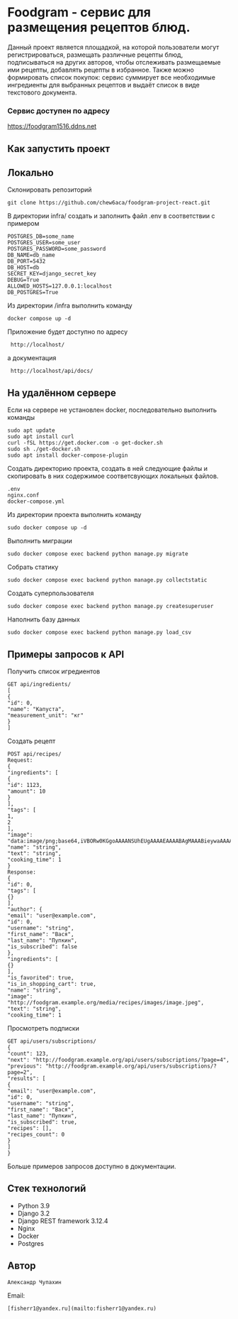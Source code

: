 # Foodgram - сервис для размещения рецептов блюд.
Данный проект является площадкой, на которой пользователи могут регистрироваться,
размещать различные рецепты блюд, подписываться на других авторов, чтобы отслеживать
размещаемые ими рецепты, добавлять рецепты в избранное. Также можно формировать список
покупок: сервис суммирует все необходимые ингредиенты для выбранных рецептов и выдаёт
список в виде текстового документа.
### Сервис доступен по адресу
https://foodgram1516.ddns.net
## Как запустить проект
## Локально
Склонировать репозиторий
```
git clone https://github.com/chew6aca/foodgram-project-react.git
```
В директории infra/ создать и заполнить файл .env в соответствии с примером
```
POSTGRES_DB=some_name
POSTGRES_USER=some_user
POSTGRES_PASSWORD=some_password
DB_NAME=db_name
DB_PORT=5432
DB_HOST=db
SECRET_KEY=django_secret_key
DEBUG=True
ALLOWED_HOSTS=127.0.0.1:localhost
DB_POSTGRES=True
```
Из директории /infra выполнить команду
```
docker compose up -d
```
Приложение будет доступно по адресу
```
 http://localhost/
```
а документация
```
 http://localhost/api/docs/
```
## На удалённом сервере
Если на сервере не установлен docker, последовательно выполнить команды
```
sudo apt update
sudo apt install curl
curl -fSL https://get.docker.com -o get-docker.sh
sudo sh ./get-docker.sh
sudo apt install docker-compose-plugin
```
Создать директорию проекта, создать в ней следующие файлы и скопировать в них содержимое соответсвующих локальных файлов.
```
.env
nginx.conf
docker-compose.yml
```
Из директории проекта выполнить команду
```
sudo docker compose up -d
```
Выполнить миграции
```
sudo docker compose exec backend python manage.py migrate
```
Собрать статику
```
sudo docker compose exec backend python manage.py collectstatic
```
Создать суперпользователя
```
sudo docker compose exec backend python manage.py createsuperuser
```
Наполнить базу данных
```
sudo docker compose exec backend python manage.py load_csv
```
## Примеры запросов к API
Получить список игредиентов
```
GET api/ingredients/
[
{
"id": 0,
"name": "Капуста",
"measurement_unit": "кг"
}
]
```
Создать рецепт
```
POST api/recipes/
Request:
{
"ingredients": [
{
"id": 1123,
"amount": 10
}
],
"tags": [
1,
2
],
"image": "data:image/png;base64,iVBORw0KGgoAAAANSUhEUgAAAAEAAAABAgMAAABieywaAAAACVBMVEUAAAD///9fX1/S0ecCAAAACXBIWXMAAA7EAAAOxAGVKw4bAAAACklEQVQImWNoAAAAggCByxOyYQAAAABJRU5ErkJggg==",
"name": "string",
"text": "string",
"cooking_time": 1
}
Response:
{
"id": 0,
"tags": [
{}
],
"author": {
"email": "user@example.com",
"id": 0,
"username": "string",
"first_name": "Вася",
"last_name": "Пупкин",
"is_subscribed": false
},
"ingredients": [
{}
],
"is_favorited": true,
"is_in_shopping_cart": true,
"name": "string",
"image": "http://foodgram.example.org/media/recipes/images/image.jpeg",
"text": "string",
"cooking_time": 1
```
Просмотреть подписки
```
GET api/users/subscriptions/
{
"count": 123,
"next": "http://foodgram.example.org/api/users/subscriptions/?page=4",
"previous": "http://foodgram.example.org/api/users/subscriptions/?page=2",
"results": [
{
"email": "user@example.com",
"id": 0,
"username": "string",
"first_name": "Вася",
"last_name": "Пупкин",
"is_subscribed": true,
"recipes": [],
"recipes_count": 0
}
]
}
```
Больше примеров запросов доступно в документации.
## Стек технологий
+ Python 3.9
+ Django 3.2
+ Django REST framework 3.12.4
+ Nginx
+ Docker
+ Postgres
## Автор
```
Александр Чупахин
```

Email:

```
[fisherr1@yandex.ru](mailto:fisherr1@yandex.ru)
```
